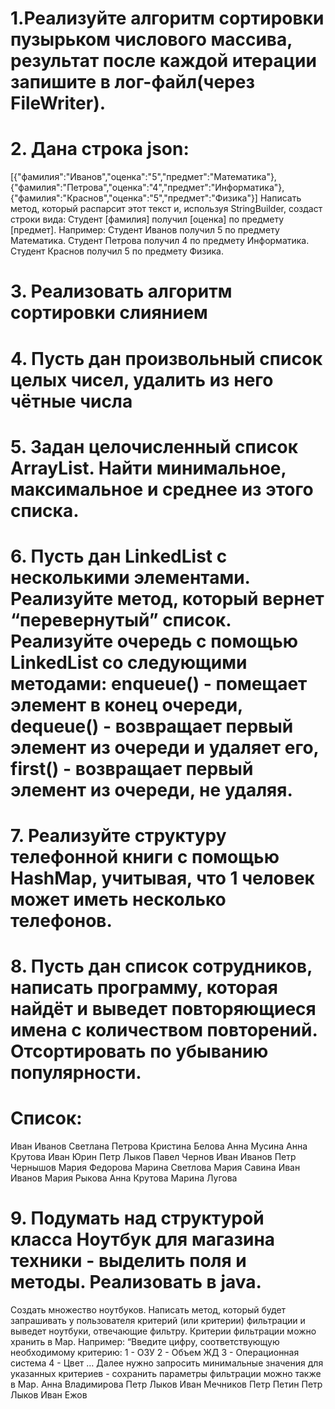 # 1.Реализуйте алгоритм сортировки пузырьком числового массива, результат после каждой итерации запишите в лог-файл(через FileWriter).
# 2. Дана строка json:
[{"фамилия":"Иванов","оценка":"5","предмет":"Математика"}, {"фамилия":"Петрова","оценка":"4","предмет":"Информатика"}, {"фамилия":"Краснов","оценка":"5","предмет":"Физика"}]
Написать метод, который распарсит этот текст и, используя StringBuilder, создаст строки вида:
Студент [фамилия] получил [оценка] по предмету [предмет]. Например:
Студент Иванов получил 5 по предмету Математика.
Студент Петрова получил 4 по предмету Информатика.
Студент Краснов получил 5 по предмету Физика.
# 3. Реализовать алгоритм сортировки слиянием
# 4. Пусть дан произвольный список целых чисел, удалить из него чётные числа
# 5. Задан целочисленный список ArrayList. Найти минимальное, максимальное и среднее из этого списка.
# 6. Пусть дан LinkedList с несколькими элементами. Реализуйте метод, который вернет “перевернутый” список. Реализуйте очередь с помощью LinkedList со следующими методами: enqueue() - помещает элемент в конец очереди, dequeue() - возвращает первый элемент из очереди и удаляет его, first() - возвращает первый элемент из очереди, не удаляя.
# 7. Реализуйте структуру телефонной книги с помощью HashMap, учитывая, что 1 человек может иметь несколько телефонов.
# 8. Пусть дан список сотрудников, написать программу, которая найдёт и выведет повторяющиеся имена с количеством повторений. Отсортировать по убыванию популярности.
# Список:
Иван Иванов
Светлана Петрова
Кристина Белова
Анна Мусина
Анна Крутова
Иван Юрин
Петр Лыков
Павел Чернов
Иван Иванов
Петр Чернышов
Мария Федорова
Марина Светлова
Мария Савина
Иван Иванов
Мария Рыкова
Анна Крутова
Марина Лугова
# 9. Подумать над структурой класса Ноутбук для магазина техники - выделить поля и методы. Реализовать в java.
Создать множество ноутбуков.
Написать метод, который будет запрашивать у пользователя критерий (или критерии) фильтрации и выведет ноутбуки, отвечающие фильтру. Критерии фильтрации можно хранить в Map. Например:
“Введите цифру, соответствующую необходимому критерию:
1 - ОЗУ
2 - Объем ЖД
3 - Операционная система
4 - Цвет …
Далее нужно запросить минимальные значения для указанных критериев - сохранить параметры фильтрации можно также в Map.
Анна Владимирова
Петр Лыков
Иван Мечников
Петр Петин
Петр Лыков
Иван Ежов

